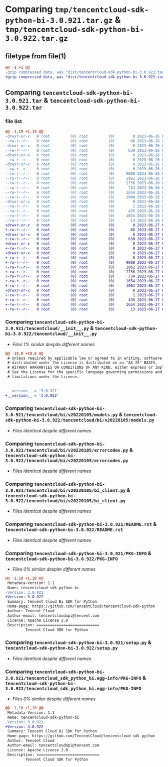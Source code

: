 # Comparing `tmp/tencentcloud-sdk-python-bi-3.0.921.tar.gz` & `tmp/tencentcloud-sdk-python-bi-3.0.922.tar.gz`

## filetype from file(1)

```diff
@@ -1 +1 @@
-gzip compressed data, was "dist/tencentcloud-sdk-python-bi-3.0.921.tar", last modified: Mon Jun 26 00:16:57 2023, max compression
+gzip compressed data, was "dist/tencentcloud-sdk-python-bi-3.0.922.tar", last modified: Tue Jun 27 00:17:40 2023, max compression
```

## Comparing `tencentcloud-sdk-python-bi-3.0.921.tar` & `tencentcloud-sdk-python-bi-3.0.922.tar`

### file list

```diff
@@ -1,19 +1,19 @@
-drwxr-xr-x   0 root         (0) root         (0)        0 2023-06-26 00:16:57.000000 tencentcloud-sdk-python-bi-3.0.921/
--rw-r--r--   0 root         (0) root         (0)       88 2023-06-26 00:16:57.000000 tencentcloud-sdk-python-bi-3.0.921/setup.cfg
-drwxr-xr-x   0 root         (0) root         (0)        0 2023-06-26 00:16:57.000000 tencentcloud-sdk-python-bi-3.0.921/tencentcloud/
--rw-r--r--   0 root         (0) root         (0)      630 2023-06-26 00:16:57.000000 tencentcloud-sdk-python-bi-3.0.921/tencentcloud/__init__.py
-drwxr-xr-x   0 root         (0) root         (0)        0 2023-06-26 00:16:57.000000 tencentcloud-sdk-python-bi-3.0.921/tencentcloud/bi/
--rw-r--r--   0 root         (0) root         (0)        0 2023-06-26 00:16:57.000000 tencentcloud-sdk-python-bi-3.0.921/tencentcloud/bi/__init__.py
-drwxr-xr-x   0 root         (0) root         (0)        0 2023-06-26 00:16:57.000000 tencentcloud-sdk-python-bi-3.0.921/tencentcloud/bi/v20220105/
--rw-r--r--   0 root         (0) root         (0)        0 2023-06-26 00:16:57.000000 tencentcloud-sdk-python-bi-3.0.921/tencentcloud/bi/v20220105/__init__.py
--rw-r--r--   0 root         (0) root         (0)     9008 2023-06-26 00:16:57.000000 tencentcloud-sdk-python-bi-3.0.921/tencentcloud/bi/v20220105/models.py
--rw-r--r--   0 root         (0) root         (0)     1862 2023-06-26 00:16:57.000000 tencentcloud-sdk-python-bi-3.0.921/tencentcloud/bi/v20220105/errorcodes.py
--rw-r--r--   0 root         (0) root         (0)     2756 2023-06-26 00:16:57.000000 tencentcloud-sdk-python-bi-3.0.921/tencentcloud/bi/v20220105/bi_client.py
--rw-r--r--   0 root         (0) root         (0)      734 2023-06-26 00:16:57.000000 tencentcloud-sdk-python-bi-3.0.921/README.rst
--rw-r--r--   0 root         (0) root         (0)     1654 2023-06-26 00:16:57.000000 tencentcloud-sdk-python-bi-3.0.921/PKG-INFO
--rw-r--r--   0 root         (0) root         (0)     1004 2023-06-26 00:16:57.000000 tencentcloud-sdk-python-bi-3.0.921/setup.py
-drwxr-xr-x   0 root         (0) root         (0)        0 2023-06-26 00:16:57.000000 tencentcloud-sdk-python-bi-3.0.921/tencentcloud_sdk_python_bi.egg-info/
--rw-r--r--   0 root         (0) root         (0)        1 2023-06-26 00:16:57.000000 tencentcloud-sdk-python-bi-3.0.921/tencentcloud_sdk_python_bi.egg-info/dependency_links.txt
--rw-r--r--   0 root         (0) root         (0)      435 2023-06-26 00:16:57.000000 tencentcloud-sdk-python-bi-3.0.921/tencentcloud_sdk_python_bi.egg-info/SOURCES.txt
--rw-r--r--   0 root         (0) root         (0)     1654 2023-06-26 00:16:57.000000 tencentcloud-sdk-python-bi-3.0.921/tencentcloud_sdk_python_bi.egg-info/PKG-INFO
--rw-r--r--   0 root         (0) root         (0)       13 2023-06-26 00:16:57.000000 tencentcloud-sdk-python-bi-3.0.921/tencentcloud_sdk_python_bi.egg-info/top_level.txt
+drwxr-xr-x   0 root         (0) root         (0)        0 2023-06-27 00:17:40.000000 tencentcloud-sdk-python-bi-3.0.922/
+-rw-r--r--   0 root         (0) root         (0)       88 2023-06-27 00:17:40.000000 tencentcloud-sdk-python-bi-3.0.922/setup.cfg
+drwxr-xr-x   0 root         (0) root         (0)        0 2023-06-27 00:17:40.000000 tencentcloud-sdk-python-bi-3.0.922/tencentcloud/
+-rw-r--r--   0 root         (0) root         (0)      630 2023-06-27 00:17:40.000000 tencentcloud-sdk-python-bi-3.0.922/tencentcloud/__init__.py
+drwxr-xr-x   0 root         (0) root         (0)        0 2023-06-27 00:17:40.000000 tencentcloud-sdk-python-bi-3.0.922/tencentcloud/bi/
+-rw-r--r--   0 root         (0) root         (0)        0 2023-06-27 00:17:40.000000 tencentcloud-sdk-python-bi-3.0.922/tencentcloud/bi/__init__.py
+drwxr-xr-x   0 root         (0) root         (0)        0 2023-06-27 00:17:40.000000 tencentcloud-sdk-python-bi-3.0.922/tencentcloud/bi/v20220105/
+-rw-r--r--   0 root         (0) root         (0)        0 2023-06-27 00:17:40.000000 tencentcloud-sdk-python-bi-3.0.922/tencentcloud/bi/v20220105/__init__.py
+-rw-r--r--   0 root         (0) root         (0)     9008 2023-06-27 00:17:40.000000 tencentcloud-sdk-python-bi-3.0.922/tencentcloud/bi/v20220105/models.py
+-rw-r--r--   0 root         (0) root         (0)     1862 2023-06-27 00:17:40.000000 tencentcloud-sdk-python-bi-3.0.922/tencentcloud/bi/v20220105/errorcodes.py
+-rw-r--r--   0 root         (0) root         (0)     2756 2023-06-27 00:17:40.000000 tencentcloud-sdk-python-bi-3.0.922/tencentcloud/bi/v20220105/bi_client.py
+-rw-r--r--   0 root         (0) root         (0)      734 2023-06-27 00:17:40.000000 tencentcloud-sdk-python-bi-3.0.922/README.rst
+-rw-r--r--   0 root         (0) root         (0)     1654 2023-06-27 00:17:40.000000 tencentcloud-sdk-python-bi-3.0.922/PKG-INFO
+-rw-r--r--   0 root         (0) root         (0)     1004 2023-06-27 00:17:40.000000 tencentcloud-sdk-python-bi-3.0.922/setup.py
+drwxr-xr-x   0 root         (0) root         (0)        0 2023-06-27 00:17:40.000000 tencentcloud-sdk-python-bi-3.0.922/tencentcloud_sdk_python_bi.egg-info/
+-rw-r--r--   0 root         (0) root         (0)        1 2023-06-27 00:17:40.000000 tencentcloud-sdk-python-bi-3.0.922/tencentcloud_sdk_python_bi.egg-info/dependency_links.txt
+-rw-r--r--   0 root         (0) root         (0)      435 2023-06-27 00:17:40.000000 tencentcloud-sdk-python-bi-3.0.922/tencentcloud_sdk_python_bi.egg-info/SOURCES.txt
+-rw-r--r--   0 root         (0) root         (0)     1654 2023-06-27 00:17:40.000000 tencentcloud-sdk-python-bi-3.0.922/tencentcloud_sdk_python_bi.egg-info/PKG-INFO
+-rw-r--r--   0 root         (0) root         (0)       13 2023-06-27 00:17:40.000000 tencentcloud-sdk-python-bi-3.0.922/tencentcloud_sdk_python_bi.egg-info/top_level.txt
```

### Comparing `tencentcloud-sdk-python-bi-3.0.921/tencentcloud/__init__.py` & `tencentcloud-sdk-python-bi-3.0.922/tencentcloud/__init__.py`

 * *Files 1% similar despite different names*

```diff
@@ -10,8 +10,8 @@
 # Unless required by applicable law or agreed to in writing, software
 # distributed under the License is distributed on an "AS IS" BASIS,
 # WITHOUT WARRANTIES OR CONDITIONS OF ANY KIND, either express or implied.
 # See the License for the specific language governing permissions and
 # limitations under the License.
 
 
-__version__ = '3.0.921'
+__version__ = '3.0.922'
```

### Comparing `tencentcloud-sdk-python-bi-3.0.921/tencentcloud/bi/v20220105/models.py` & `tencentcloud-sdk-python-bi-3.0.922/tencentcloud/bi/v20220105/models.py`

 * *Files identical despite different names*

### Comparing `tencentcloud-sdk-python-bi-3.0.921/tencentcloud/bi/v20220105/errorcodes.py` & `tencentcloud-sdk-python-bi-3.0.922/tencentcloud/bi/v20220105/errorcodes.py`

 * *Files identical despite different names*

### Comparing `tencentcloud-sdk-python-bi-3.0.921/tencentcloud/bi/v20220105/bi_client.py` & `tencentcloud-sdk-python-bi-3.0.922/tencentcloud/bi/v20220105/bi_client.py`

 * *Files identical despite different names*

### Comparing `tencentcloud-sdk-python-bi-3.0.921/README.rst` & `tencentcloud-sdk-python-bi-3.0.922/README.rst`

 * *Files identical despite different names*

### Comparing `tencentcloud-sdk-python-bi-3.0.921/PKG-INFO` & `tencentcloud-sdk-python-bi-3.0.922/PKG-INFO`

 * *Files 0% similar despite different names*

```diff
@@ -1,10 +1,10 @@
 Metadata-Version: 1.1
 Name: tencentcloud-sdk-python-bi
-Version: 3.0.921
+Version: 3.0.922
 Summary: Tencent Cloud Bi SDK for Python
 Home-page: https://github.com/TencentCloud/tencentcloud-sdk-python
 Author: Tencent Cloud
 Author-email: tencentcloudapi@tencent.com
 License: Apache License 2.0
 Description: ============================
         Tencent Cloud SDK for Python
```

### Comparing `tencentcloud-sdk-python-bi-3.0.921/setup.py` & `tencentcloud-sdk-python-bi-3.0.922/setup.py`

 * *Files identical despite different names*

### Comparing `tencentcloud-sdk-python-bi-3.0.921/tencentcloud_sdk_python_bi.egg-info/PKG-INFO` & `tencentcloud-sdk-python-bi-3.0.922/tencentcloud_sdk_python_bi.egg-info/PKG-INFO`

 * *Files 0% similar despite different names*

```diff
@@ -1,10 +1,10 @@
 Metadata-Version: 1.1
 Name: tencentcloud-sdk-python-bi
-Version: 3.0.921
+Version: 3.0.922
 Summary: Tencent Cloud Bi SDK for Python
 Home-page: https://github.com/TencentCloud/tencentcloud-sdk-python
 Author: Tencent Cloud
 Author-email: tencentcloudapi@tencent.com
 License: Apache License 2.0
 Description: ============================
         Tencent Cloud SDK for Python
```

